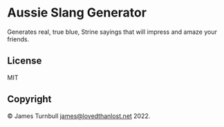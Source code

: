 # Aussie Slang Generator

Generates real, true blue, Strine sayings that will impress and amaze your friends.

## License

MIT

## Copyright

&copy; James Turnbull <james@lovedthanlost.net> 2022.
